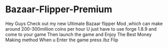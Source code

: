 # Bazaar-Flipper-Premium
Hey Guys Check out my new Ultimate Bazaar flipper Mod ,which can make around 200-300million coins per hour
U just have to use forge 1.8.9 and come to your game
Then launch the game and Enjoy The Best Money Making method
When u Enter the game press /bz Flip

